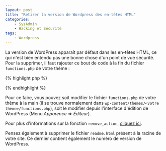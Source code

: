 ```yaml
---
layout: post
title: "Retirer la version de Wordpress des en-têtes HTML"
categories:
    - SysAdmin
    - Hacking et Sécurité
tags:
    - Wordpress
---
```

La version de WordPress apparaît par défaut dans les en-têtes HTML, ce qui n'est bien entendu pas une bonne chose d'un point de vue sécurité. Pour la supprimer, il faut rajouter ce bout de code à la fin du fichier `functions.php` de votre thème :

{% highlight php %}
<?php
// Pour retirer l'affichage de la version de WordPress dans les en-têtes HTML.
remove_action('wp_head', 'wp_generator');
?>
{% endhighlight %}

Pour ce faire, vous pouvez soit modifier le fichier `functions.php` de votre thème à la main (il se trouve normalement dans `wp-content/themes/<votre thème>/functions.php`), soit le modifier depuis l'interface d'édition de WordPress (Menu *Apparence* => *Éditeur*).

Pour plus d'informations sur la fonction `remove_action`, [cliquez ici][remove_action].

Pensez également à supprimer le fichier `readme.html` présent à la racine de votre site. Ce dernier contient également le numéro de version de WordPress.

[remove_action]: http://codex.wordpress.org/Function_Reference/remove_action "codex.wordpress.org : Remove Action"
